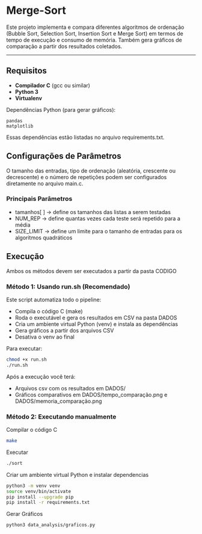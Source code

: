 # Merge-Sort

Este projeto implementa e compara diferentes algoritmos de ordenação (Bubble Sort, Selection Sort, Insertion Sort e Merge Sort) em termos de tempo de execução e consumo de memória. Também gera gráficos de comparação a partir dos resultados coletados.

---

## Requisitos

- **Compilador C** (gcc ou similar)  
- **Python 3**  
- **Virtualenv**

Dependências Python (para gerar gráficos):

```text
pandas
matplotlib
```
Essas dependências estão listadas no arquivo requirements.txt.

## Configurações de Parâmetros

O tamanho das entradas, tipo de ordenação (aleatória, crescente ou decrescente) e o número de repetições podem ser configurados diretamente no arquivo main.c.

### Principais Parâmetros
- tamanhos[ ] -> define os tamanhos das listas a serem testadas
- NUM_REP -> define quantas vezes cada teste será repetido para a média
- SIZE_LIMIT -> define um limite para o tamanho de entradas para os algoritmos quadráticos

## Execução
Ambos os métodos devem ser executados a partir da pasta CODIGO

### Método 1: Usando run.sh (Recomendado)
Este script automatiza todo o pipeline:
- Compila o código C (make)
- Roda o executável e gera os resultados em CSV na pasta DADOS
- Cria um ambiente virtual Python (venv) e instala as dependências
- Gera gráficos a partir dos arquivos CSV
- Desativa o venv ao final

Para executar:
```bash
chmod +x run.sh
./run.sh
```

Após a execução você terá:
- Arquivos csv com os resultados em DADOS/
- Gráficos comparativos em DADOS/tempo_comparação.png e DADOS/memoria_comparação.png

### Método 2: Executando manualmente
Compilar o código C
```bash
make
```
Executar
```bash
./sort
```

Criar um ambiente virtual Python e instalar dependencias
```bash
python3 -m venv venv
source venv/bin/activate
pip install --upgrade pip
pip install -r requirements.txt
```

Gerar Gráficos
```bash
python3 data_analysis/graficos.py
```